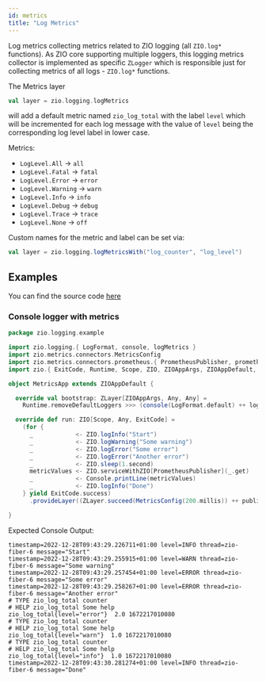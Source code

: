 ```yaml
---
id: metrics
title: "Log Metrics"
---
```


Log metrics collecting metrics related to ZIO logging (all `ZIO.log*` functions).
As ZIO core supporting multiple loggers, this logging metrics collector is implemented as specific `ZLogger`
which is responsible just for collecting metrics of all logs - `ZIO.log*` functions.

The Metrics layer

```scala
val layer = zio.logging.logMetrics
```

will add a default metric named `zio_log_total` with the label `level` which will be
incremented for each log message with the value of `level` being the corresponding log level label in lower case.

Metrics:

* `LogLevel.All` -> `all`
* `LogLevel.Fatal` -> `fatal`
* `LogLevel.Error` -> `error`
* `LogLevel.Warning` -> `warn`
* `LogLevel.Info` -> `info`
* `LogLevel.Debug` -> `debug`
* `LogLevel.Trace` -> `trace`
* `LogLevel.None` -> `off`

Custom names for the metric and label can be set via:

```scala
val layer = zio.logging.logMetricsWith("log_counter", "log_level")
```

## Examples

You can find the source
code [here](https://github.com/zio/zio-logging/tree/master/examples/src/main/scala/zio/logging/example)

### Console logger with metrics

[//]: # (TODO: make snippet type-checked using mdoc)

```scala
package zio.logging.example

import zio.logging.{ LogFormat, console, logMetrics }
import zio.metrics.connectors.MetricsConfig
import zio.metrics.connectors.prometheus.{ PrometheusPublisher, prometheusLayer, publisherLayer }
import zio.{ ExitCode, Runtime, Scope, ZIO, ZIOAppArgs, ZIOAppDefault, ZLayer, _ }

object MetricsApp extends ZIOAppDefault {

  override val bootstrap: ZLayer[ZIOAppArgs, Any, Any] =
    Runtime.removeDefaultLoggers >>> (console(LogFormat.default) ++ logMetrics)

  override def run: ZIO[Scope, Any, ExitCode] =
    (for {
      _            <- ZIO.logInfo("Start")
      _            <- ZIO.logWarning("Some warning")
      _            <- ZIO.logError("Some error")
      _            <- ZIO.logError("Another error")
      _            <- ZIO.sleep(1.second)
      metricValues <- ZIO.serviceWithZIO[PrometheusPublisher](_.get)
      _            <- Console.printLine(metricValues)
      _            <- ZIO.logInfo("Done")
    } yield ExitCode.success)
      .provideLayer((ZLayer.succeed(MetricsConfig(200.millis)) ++ publisherLayer) >+> prometheusLayer)

}

```

Expected Console Output:

```
timestamp=2022-12-28T09:43:29.226711+01:00 level=INFO thread=zio-fiber-6 message="Start"
timestamp=2022-12-28T09:43:29.255915+01:00 level=WARN thread=zio-fiber-6 message="Some warning"
timestamp=2022-12-28T09:43:29.257454+01:00 level=ERROR thread=zio-fiber-6 message="Some error"
timestamp=2022-12-28T09:43:29.258267+01:00 level=ERROR thread=zio-fiber-6 message="Another error"
# TYPE zio_log_total counter
# HELP zio_log_total Some help
zio_log_total{level="error"}  2.0 1672217010080
# TYPE zio_log_total counter
# HELP zio_log_total Some help
zio_log_total{level="warn"}  1.0 1672217010080
# TYPE zio_log_total counter
# HELP zio_log_total Some help
zio_log_total{level="info"}  1.0 1672217010080
timestamp=2022-12-28T09:43:30.281274+01:00 level=INFO thread=zio-fiber-6 message="Done"
```